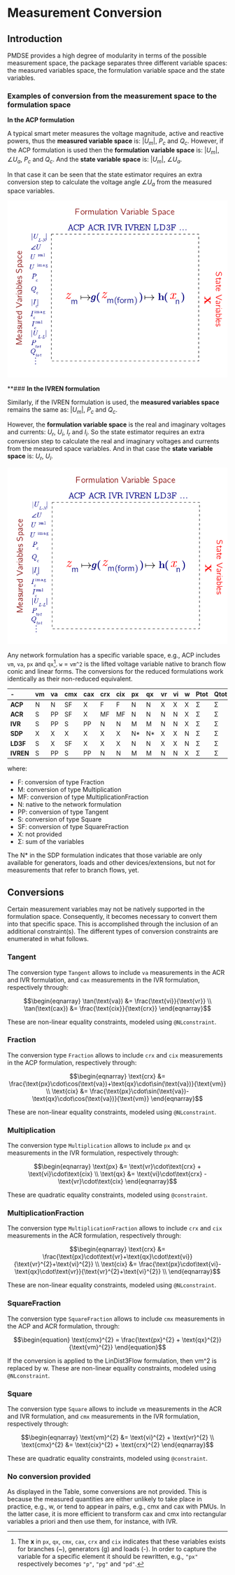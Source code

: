 # Measurement Conversion

## Introduction


PMDSE provides a high degree of modularity in terms of the possible measurement space, the package separates three different variable spaces: the measured variables space, the formulation variable space and the state variables. 
 
### Examples of conversion from the measurement space to the formulation space

**In the ACP formulation**

A typical smart meter measures the voltage magnitude, active and reactive powers, thus the **measured variable space** is: $|U_{m}|$, $P_c$ and $Q_c$.
However, if the ACP formulation is used then the **formulation variable space** is: $|U_{m}|$, $\angle U_{a}$, $P_c$ and $Q_c$.
And the **state variable space** is: $|U_{m}|$, $\angle U_{a}$.

In that case it can be seen that the state estimator requires an extra conversion step to calculate the voltage angle $\angle U_{a}$ from the measured space variables.

![ACP-Conv-gif](ACP-Conv-once.gif)


**### **In the IVREN formulation**

Similarly, if the IVREN formulation is used, the  **measured variables space** remains the same as: $|U_{m}|$, $P_c$ and $Q_c$.

However, the **formulation variable space** is the real and imaginary voltages and currents: $U_{r}$, $U_{i}$, $I_{r}$ and $I_{i}$. So the state estimator requires an extra conversion step to calculate the real and imaginary voltages and currents from the measured space variables. And in that case the **state variable space** is: $U_{r}$, $U_{i}$.

![IVREN-Conv-gif](IVR-anim-once.gif)




Any network formulation has a specific variable space, e.g., ACP includes `vm`,
`va`, `px` and `qx`[^1]. `w` = `vm^2` is the lifted voltage variable native to branch flow conic and linear forms.
The conversions for the reduced formulations work identically as their non-reduced equivalent.

[^1]: The **x** in `px`, `qx`, `cmx`, `cax`, `crx` and `cix`
      indicates that these variables exists for branches (~), generators (g) and
      loads (-). In order to capture the variable for a specific element it
      should be rewritten, e.g., `"px"` respectively becomes `"p"`, `"pg"` and
      `"pd"`.



| -         | vm  | va  | cmx | cax | crx | cix | px  | qx  | vr  | vi  |  w  | Ptot | Qtot | vll |
| :-------- | :-- | :-- | :-- | :-- | :-- | :-- | :-- | :-- | :-- | :-- | :-- | :--  | :--  | :-- |
| **ACP**   | N   | N   | SF  | X   | F   | F   | N   | N   | X   | X   |  X  |  Σ   |  Σ   |  S  |
| **ACR**   | S  | PP   | SF  | X   | MF  | MF  | N   | N   | N   | N   |  X  |  Σ   |  Σ   |     |
| **IVR**   | S  | PP   | S   | PP  | N   | N   | M   | M   | N   | N   |  X  |  Σ   |  Σ   |  S  |
| **SDP**   | X  |  X   | X   | X   | X   | X   | N*  | N*  | X   | X   |  N  |  Σ   |  Σ   |     |
| **LD3F**  | S  |  X   | SF  | X   | X   | X   | N   | N   | X   | X   |  N  |  Σ   |  Σ   |     |
| **IVREN** | S  | PP   | S   | PP  | N   | N   | M   | M   | N   | N   |  X  |  Σ   |  Σ   |  S  |

where:
- F:  conversion of type Fraction
- M:  conversion of type Multiplication
- MF: conversion of type MultiplicationFraction
- N:  native to the network formulation
- PP: conversion of type Tangent
- S: conversion of type Square
- SF: conversion of type SquareFraction
- X:  not provided
- Σ:  sum of the variables

The N* in the SDP formulation indicates that those variable are only available for
generators, loads and other devices/extensions, but not for measurements that
refer to branch flows, yet.

## Conversions

Certain measurement variables may not be natively supported in the formulation
space. Consequently, it becomes necessary to convert them into that specific
space. This is accomplished through the inclusion of an additional
constraint(s). The different types of conversion constraints are enumerated in
what follows.

### Tangent

The conversion type `Tangent`  allows to include `va` measurements in the
ACR and IVR formulation, and `cax` measurements in the IVR formulation,
respectively through:
```math
\begin{eqnarray}
      \tan(\text{va})   &= \frac{\text{vi}}{\text{vr}}              \\
      \tan(\text{cax})  &= \frac{\text{cix}}{\text{crx}}
\end{eqnarray}
```
These are non-linear equality constraints, modeled using `@NLconstraint`.

### Fraction

The conversion type `Fraction` allows to include `crx` and `cix` measurements
in the ACP formulation, respectively through:
```math
\begin{eqnarray}
      \text{crx} &= \frac{\text{px}\cdot\cos(\text{va})+\text{qx}\cdot\sin(\text{va})}{\text{vm}} \\
      \text{cix} &= \frac{\text{px}\cdot\sin(\text{va})-\text{qx}\cdot\cos(\text{va})}{\text{vm}}
\end{eqnarray}
```
These are non-linear equality constraints, modeled using `@NLconstraint`.

### Multiplication

The conversion type `Multiplication` allows to include `px` and `qx`
measurements in the IVR formulation, respectively through:
```math
\begin{eqnarray}
      \text{px} &= \text{vr}\cdot\text{crx} + \text{vi}\cdot\text{cix} \\
      \text{qx} &= \text{vi}\cdot\text{crx} - \text{vr}\cdot\text{cix}
\end{eqnarray}
```
These are quadratic equality constraints, modeled using `@constraint`.

### MultiplicationFraction

The conversion type `MultiplicationFraction` allows to include `crx` and `cix`
measurements in the ACR formulation, respectively through:
```math
\begin{eqnarray}
      \text{crx} &= \frac{\text{px}\cdot\text{vr}+\text{qx}\cdot\text{vi}}{\text{vr}^{2}+\text{vi}^{2}} \\
      \text{cix} &= \frac{\text{px}\cdot\text{vi}-\text{qx}\cdot\text{vr}}{\text{vr}^{2}+\text{vi}^{2}} \\
\end{eqnarray}
```
These are non-linear equality constraints, modeled using `@NLconstraint`.

### SquareFraction

The conversion type `SquareFraction` allows to include `cmx` measurements in the ACP and ACR
formulation, through:
```math
\begin{equation}
      \text{cmx}^{2} = \frac{\text{px}^{2} + \text{qx}^{2}}{\text{vm}^{2}}  
\end{equation}
```
If the conversion is applied to the LinDist3Flow formulation, then vm^2 is replaced by w.
These are non-linear equality constraints, modeled using `@NLconstraint`.

### Square

The conversion type `Square` allows to include `vm` measurements in the
ACR and IVR formulation, and `cmx` measurements in the IVR
formulation, respectively through:
```math
\begin{eqnarray}
      \text{vm}^{2}     &= \text{vi}^{2} + \text{vr}^{2}                  \\
      \text{cmx}^{2}    &= \text{cix}^{2} + \text{crx}^{2}    
\end{eqnarray}
```
These are quadratic equality constraints, modeled using `@constraint`.

### No conversion provided
As displayed in the Table, some conversions are not provided. This is because the measured quantities are either unlikely to take place in practice, e.g., w, or tend to appear in pairs, e.g., cmx and cax with PMUs. In the latter case, it is more efficient to transform cax and cmx into rectangular variables a priori and then use them, for instance, with IVR.
